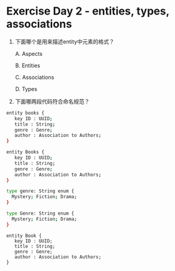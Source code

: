 # Exercise Day 2 - entities, types, associations

1.  下面哪个是用来描述entity中元素的格式？

    A. Aspects

    B. Entities

    C. Associations

    D. Types

2. 下面哪两段代码符合命名规范？

```bash
entity books {
   key ID : UUID;
   title : String;
   genre : Genre;
   author : Association to Authors;
}
```

```bash
entity Books {
   key ID : UUID;
   title : String;
   genre : Genre;
   author : Association to Authors;
}
```

```bash
type genre: String enum {
  Mystery; Fiction; Drama;
}
```

```bash
type Genre: String enum {
  Mystery; Fiction; Drama;
}
```

```
entity Book {
   key ID : UUID;
   title : String;
   genre : Genre;
   author : Association to Authors;
}
```
